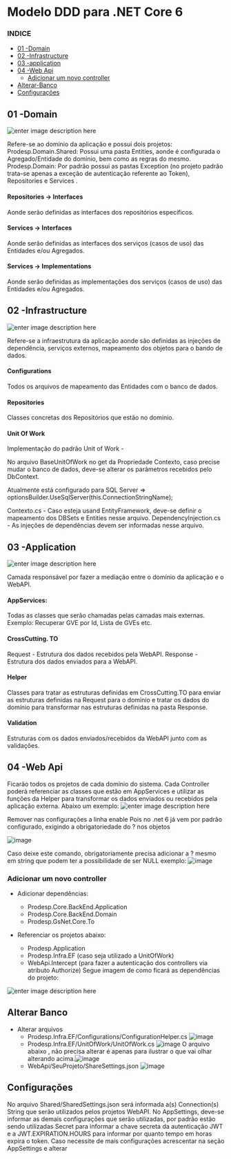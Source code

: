 # Modelo DDD para .NET Core 6

### INDICE
 - [01 -Domain](#01--domain) 
 - [02 -Infrastructure](#02--infrastructure)
 - [03 -application](#03--application)
 - [04 -Web Api](#04--web-api)
	-  [Adicionar um novo controller](#adicionar-um-novo-controller)
 - [Alterar-Banco](#alterar-banco)
 - [Configurações](#configurações)
 

## 01 -Domain
![enter image description here](https://github.com/rkinob/DotNetCoreModelo/blob/master/01-Domain.GIF)

Refere-se ao domínio da aplicação e possui dois projetos:
Prodesp.Domain.Shared: Possui uma pasta Entities, aonde é configurada o Agregado/Entidade do domínio, bem como as regras do mesmo.
Prodesp.Domain: Por padrão possui as pastas Exception (no projeto padrão trata-se apenas a exceção de autenticação referente ao Token), Repositories e Services .
#### Repositories -> Interfaces
Aonde serão definidas as interfaces dos repositórios específicos. 
#### Services -> Interfaces
Aonde serão definidas as interfaces dos serviços (casos de uso) das Entidades e/ou Agregados.
#### Services -> Implementations
Aonde serão definidas as implementações  dos serviços (casos de uso) das Entidades e/ou Agregados.



## 02 -Infrastructure
![enter image description here](https://github.com/rkinob/DotNetCoreModelo/blob/master/02-Infrastructure.GIF)

Refere-se a infraestrutura da aplicação aonde são definidas as injeções de dependência, serviços externos, mapeamento dos objetos para o bando de dados.
 #### Configurations
 Todos os arquivos de mapeamento das Entidades com o banco de dados.
 #### Repositories
  Classes concretas dos Repositórios que estão no domínio.
 #### Unit Of Work
   Implementação do padrão Unit of Work - 
   
   No arquivo BaseUnitOfWork no get da Propriedade Contexto, caso precise mudar o banco de dados, deve-se alterar os parâmetros recebidos pelo DbContext.
   
   Atualmente está configurado para SQL Server => optionsBuilder.UseSqlServer(this.ConnectionStringName);
  
  Contexto.cs - Caso esteja usand EntityFramework, deve-se definir o mapeamento dos DBSets e Entities nesse arquivo.
  DependencyInjection.cs - As injeções de dependências devem ser informadas nesse arquivo. 


## 03 -Application
![enter image description here](https://github.com/rkinob/DotNetCoreModelo/blob/master/03-Application.GIF)

Camada responsável por fazer a mediação entre o domínio da aplicação e o WebAPI.
#### AppServices:
Todas as classes que serão chamadas pelas camadas mais externas. Exemplo: Recuperar GVE por Id, Lista de GVEs etc.
#### CrossCutting. TO
Request - Estrutura dos dados recebidos pela WebAPI.
Response - Estrutura dos dados enviados para a WebAPI.
#### Helper
Classes para tratar as estruturas definidas em CrossCutting.TO para enviar as estruturas definidas na Request para o domínio e tratar os dados do domínio para transformar nas estruturas definidas na pasta Response. 
#### Validation
Estruturas com os dados enviados/recebidos da WebAPI junto com as validações.

## 04 -Web Api
Ficarão todos os projetos de cada domínio do sistema.
Cada Controller poderá referenciar as classes que estão em AppServices e utilizar as funções da Helper para transformar os dados enviados ou recebidos pela aplicação externa.
Abaixo um exemplo:
![enter image description here](https://github.com/rkinob/DotNetCoreModelo/blob/master/04-WebApi.GIF )

Remover nas configurações a linha
<Nullable>enable</Nullable>
Pois no .net 6 já vem por padrão configurado, exigindo a obrigatoriedade do ? nos objetos

![image](https://user-images.githubusercontent.com/62960151/159513123-e524c9a5-7dfa-49a1-8402-f7d25e8a6f3e.png)

Caso deixe este comando, obrigatoriamente precisa adicionar a ? mesmo em string que podem ter a possibilidade de ser NULL exemplo:
![image](https://user-images.githubusercontent.com/62960151/159514292-18f923b2-76cf-45c7-a605-d327d58f5a06.png)

### Adicionar um novo controller
- Adicionar dependências:
	-  Prodesp.Core.BackEnd.Application
	-  Prodesp.Core.BackEnd.Domain
	-  Prodesp.GsNet.Core.To
	
- Referenciar os projetos abaixo:
	 -  Prodesp.Application
	 - Prodesp.Infra.EF (caso seja utilizado a UnitOfWork)
	 - WebApi.Intercept (para fazer a autenticação dos controllers via atributo Authorize)
Segue imagem de como ficará as dependências do projeto:

 ![enter image description here](https://github.com/rkinob/DotNetCoreModelo/blob/master/05-WebApi.GIF )


## Alterar Banco
- Alterar arquivos
	-  Prodesp.Infra.EF/Configurations/ConfigurationHelper.cs
	 ![image](https://user-images.githubusercontent.com/62960151/158440547-aaa9cd84-9d0b-4c52-b24d-a13a248688e9.png)
	-  Prodesp.Infra.EF/UnitOfWork/UnitOfWork.cs
	![image](https://user-images.githubusercontent.com/62960151/158441139-f83dea27-0966-49f0-8d6a-6267ddedfe6e.png)
	O arquivo abaixo , não precisa alterar é apenas para ilustrar o que vai olhar alterando acima.![image](https://user-images.githubusercontent.com/62960151/158441330-9998060a-82d0-45ad-859b-9f0edd7951e8.png)
	-  WebApi/SeuProjeto/ShareSettings.json
	![image](https://user-images.githubusercontent.com/62960151/158441607-b580c108-6351-47af-a633-68e7c026ba0a.png)
	
## Configurações
No arquivo Shared/SharedSettings.json será informada a(s) Connection(s) String que serão utilizados pelos projetos WebAPI.
No AppSettings, deve-se informar as demais configurações que serão utilizadas, por padrão estão sendo utilizadas Secret para informar a chave secreta da autenticação JWT e a JWT.EXPIRATION.HOURS para informar por quanto tempo em horas expira o token.
Caso necessite de mais configurações acrescentar na seção AppSettings e alterar
